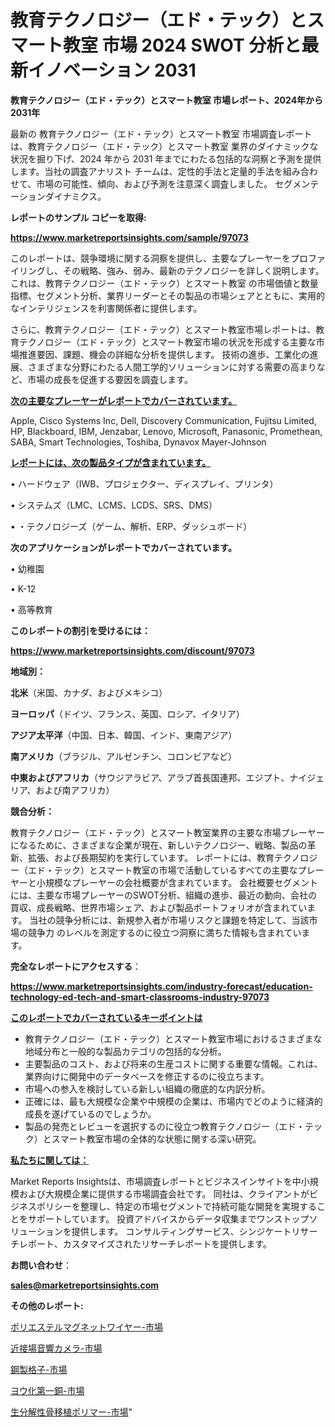 # 教育テクノロジー（エド・テック）とスマート教室 市場 2024 SWOT 分析と最新イノベーション 2031

<strong>教育テクノロジー（エド・テック）とスマート教室 市場レポート、2024年から2031年</strong>

最新の 教育テクノロジー（エド・テック）とスマート教室 市場調査レポートは、教育テクノロジー（エド・テック）とスマート教室 業界のダイナミックな状況を掘り下げ、2024 年から 2031 年までにわたる包括的な洞察と予測を提供します。当社の調査アナリスト チームは、定性的手法と定量的手法を組み合わせて、市場の可能性、傾向、および予測を注意深く調査しました。 セグメンテーションダイナミクス。



<strong>レポートのサンプル コピーを取得:</strong> <a href=https://www.marketreportsinsights.com/sample/97073>

<strong><u>https://www.marketreportsinsights.com/sample/97073</u></strong></a>

このレポートは、競争環境に関する洞察を提供し、主要なプレーヤーをプロファイリングし、その戦略、強み、弱み、最新のテクノロジーを詳しく説明します。 これは、教育テクノロジー（エド・テック）とスマート教室 の市場価値と数量指標、セグメント分析、業界リーダーとその製品の市場シェアとともに、実用的なインテリジェンスを利害関係者に提供します。

さらに、教育テクノロジー（エド・テック）とスマート教室市場レポートは、教育テクノロジー（エド・テック）とスマート教室市場の状況を形成する主要な市場推進要因、課題、機会の詳細な分析を提供します。 技術の進歩、工業化の進展、さまざまな分野にわたる人間工学的ソリューションに対する需要の高まりなど、市場の成長を促進する要因を調査します。



<strong><u>次の主要なプレーヤーがレポートでカバーされています。</u></strong>

Apple, Cisco Systems Inc, Dell, Discovery Communication, Fujitsu Limited, HP, Blackboard, IBM, Jenzabar, Lenovo, Microsoft, Panasonic, Promethean, SABA, Smart Technologies, Toshiba, Dynavox Mayer-Johnson



<strong><u><b>レポートには、次の製品タイプが含まれています。</b></u></strong>

• ハードウェア（IWB、プロジェクター、ディスプレイ、プリンタ）

• システムズ（LMC、LCMS、LCDS、SRS、DMS）

• ・テクノロジーズ（ゲーム、解析、ERP、ダッシュボード）



<strong><b>次のアプリケーションがレポートでカバーされています。</b></strong>

• 幼稚園

• K-12

• 高等教育



<strong><b>このレポートの割引を受けるには：</b></strong><a href=https://www.marketreportsinsights.com/discount/97073>

<strong><u>https://www.marketreportsinsights.com/discount/97073</u></strong></a>



<strong>地域別：</strong>



<strong>北米</strong>（米国、カナダ、およびメキシコ）



<strong>ヨーロッパ</strong>（ドイツ、フランス、英国、ロシア、イタリア）



<strong>アジア太平洋</strong>（中国、日本、韓国、インド、東南アジア）



<strong>南アメリカ</strong>（ブラジル、アルゼンチン、コロンビアなど）



<strong>中東およびアフリカ</strong>（サウジアラビア、アラブ首長国連邦、エジプト、ナイジェリア、および南アフリカ）



<strong>競合分析：</strong>

教育テクノロジー（エド・テック）とスマート教室業界の主要な市場プレーヤーになるために、さまざまな企業が現在、新しいテクノロジー、戦略、製品の革新、拡張、および長期契約を実行しています。 レポートには、教育テクノロジー（エド・テック）とスマート教室の市場で活動しているすべての主要なプレーヤーと小規模なプレーヤーの会社概要が含まれています。 会社概要セグメントには、主要な市場プレーヤーのSWOT分析、組織の進歩、最近の動向、会社の買収、成長戦略、世界市場シェア、および製品ポートフォリオが含まれています。 当社の競争分析には、新規参入者が市場リスクと課題を特定して、当該市場の競争力 のレベルを測定するのに役立つ洞察に満ちた情報も含まれています。



<strong>完全なレポートにアクセスする</strong>：

<a href=https://www.marketreportsinsights.com/industry-forecast/education-technology-ed-tech-and-smart-classrooms-industry-97073>

<strong><u>https://www.marketreportsinsights.com/industry-forecast/education-technology-ed-tech-and-smart-classrooms-industry-97073</u></strong></a>



<strong><u><b>このレポートでカバーされているキーポイントは</b></u></strong>
<ul>
  <li>教育テクノロジー（エド・テック）とスマート教室市場におけるさまざまな地域分布と一般的な製品カテゴリの包括的な分析。</li>
  <li>主要製品のコスト、および将来の生産コストに関する重要な情報。これは、業界向けに開発中のデータベースを修正するのに役立ちます。</li>
  <li>市場への参入を検討している新しい組織の徹底的な内訳分析。</li>
  <li>正確には、最も大規模な企業や中規模の企業は、市場内でどのように経済的成長を遂げているのでしょうか。</li>
  <li>製品の発売とレビューを選択するのに役立つ教育テクノロジー（エド・テック）とスマート教室市場の全体的な状態に関する深い研究。</li>
</ul>


<strong><u><b>私たちに関しては：</b></u></strong>

Market Reports Insightsは、市場調査レポートとビジネスインサイトを中小規模および大規模企業に提供する市場調査会社です。 同社は、クライアントがビジネスポリシーを整理し、特定の市場セグメントで持続可能な開発を実現することをサポートしています。 投資アドバイスからデータ収集までワンストップソリューションを提供します。 コンサルティングサービス、シンジケートリサーチレポート、カスタマイズされたリサーチレポートを提供します。



<strong><b>お問い合わせ</b></strong>：

<a href=mailto:sales@marketreportsinsights.com>

<strong><u>sales@marketreportsinsights.com</u></strong></a>



<strong>その他のレポート:</strong>

<a href=https://www.linkedin.com/pulse/ポリエステルマグネットワイヤー-市場-2023-年のダイナミクスとビジネストレンド-wtvsf/>ポリエステルマグネットワイヤー-市場</a>

<a href=https://www.linkedin.com/pulse/近接場音響カメラ-市場-2023-swot-分析と成長率-2030-pr-news-hub-sr2yf/>近接場音響カメラ-市場</a>

<a href=https://www.linkedin.com/pulse/鋼製格子-市場-2023-推進要因と成長機会-2030-data-dive-discoveries-24-analysis-ebkgc/>鋼製格子-市場</a>

<a href=https://www.linkedin.com/pulse/ヨウ化第一銅-市場-2023-swot-分析と成長率-2030-consumer-connection-collective-360-0vfnf/>ヨウ化第一銅-市場</a>

<a href=https://www.linkedin.com/pulse/生分解性骨移植ポリマー-市場-2023-新興市場-将来の動向と市場需要-j3hff/>生分解性骨移植ポリマー-市場</a>"

